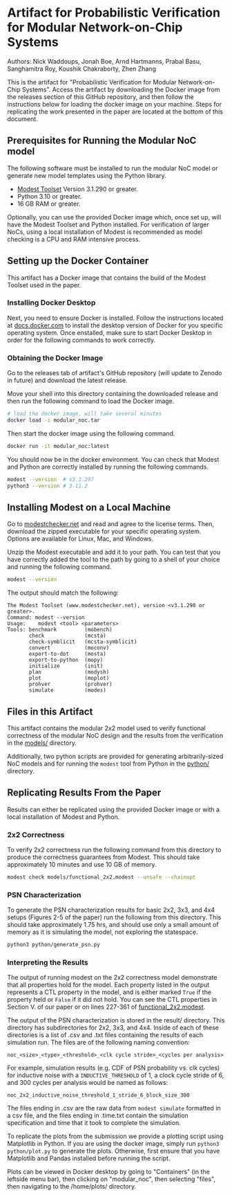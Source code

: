 # Artifact for Probabilistic Verification for Modular Network-on-Chip Systems

Authors: Nick Waddoups, Jonah Boe, Arnd Hartmanns, Prabal Basu, Sanghamitra Roy,
Koushik Chakraborty, Zhen Zhang

This is the artifact for "Probabilistic Verification for Modular Network-on-Chip
Systems". Access the artifact by downloading the Docker image from the releases
section of this GitHub repository, and then follow the instructions below for loading
the docker image on your machine. Steps for replicating the work presented in the paper
are located at the bottom of this document.

## Prerequisites for Running the Modular NoC model

The following software must be installed to run the modular NoC model or generate
new model templates using the Python library.

- [Modest Toolset](https://www.modestchecker.net/) Version 3.1.290 or greater.
- Python 3.10 or greater.
- 16 GB RAM or greater.

Optionally, you can use the provided Docker image which, once set up, will have the
Modest Toolset and Python installed. For verification of larger NoCs, using a local
installation of Modest is recommended as model checking is a CPU and RAM intensive
process.

## Setting up the Docker Container

This artifact has a Docker image that contains the build of the Modest Toolset used in
the paper.

### Installing Docker Desktop

Next, you need to ensure Docker is installed. Follow the instructions located at
[docs.docker.com](https://docs.docker.com/desktop/) to install the desktop version of
Docker for you specific operating system. Once enstalled, make sure to start Docker
Desktop in order for the following commands to work correctly.

### Obtaining the Docker Image

Go to the releases tab of artifact's GitHub repository (will update to Zenodo in future)
and download the latest release.

Move your shell into this directory containing the downloaded release and then
run the following command to load the Docker image.

```sh
# load the docker image, will take several minutes
docker load -i modular_noc.tar
```

Then start the docker image using the following command.

```sh
docker run -it modular_noc:latest
```

You should now be in the docker environment. You can check that Modest and Python are
correctly installed by running the following commands.

```sh
modest --version  # v3.1.297
python3 --version # 3.11.2
```

## Installing Modest on a Local Machine

Go to [modestchecker.net](https://www.modestchecker.net/Downloads/) and read and
agree to the license terms. Then, download the zipped executable for your specific
operating system. Options are available for Linux, Mac, and Windows.

Unzip the Modest executable and add it to your path. You can test that you have
correctly added the tool to the path by going to a shell of your choice and
running the following command.

```sh
modest --version
```

The output should match the following:

```text
The Modest Toolset (www.modestchecker.net), version <v3.1.290 or greater>.
Command: modest --version
Usage:    modest <tool> <parameters>
Tools: benchmark         (mobench)
       check             (mcsta)
       check-symblicit   (mcsta-symblicit)
       convert           (moconv)
       export-to-dot     (mosta)
       export-to-python  (mopy)
       initialize        (init)
       plan              (modysh)
       plot              (moplot)
       prohver           (prohver)
       simulate          (modes)
```

## Files in this Artifact

This artifact contains the modular 2x2 model used to verify functional correctness of the
modular NoC design and the results from the verification in the [models/](./models/)
directory.

Additionally, two python scripts are provided for generating arbitrarily-sized NoC models
and for running the `modest` tool from Python in the [python/](./python/) directory.

## Replicating Results From the Paper

Results can either be replicated using the provided Docker image or with a local
installation of Modest and Python.

### 2x2 Correctness

To verify 2x2 correctness run the following command from this directory to produce the
correctness guarantees from Modest. This should take approximately 10 minutes and use
10 GB of memory.

```sh
modest check models/functional_2x2.modest --unsafe --chainopt
```

### PSN Characterization

To generate the PSN characterization results for basic 2x2, 3x3, and 4x4 setups (Figures 2-5
of the paper) run the following from this directory. This should take approximately 1.75 hrs,
and should use only a small amount of memory as it is simulating the model, not exploring the
statespace.

```sh
python3 python/generate_psn.py
```

### Interpreting the Results

The output of running modest on the 2x2 correctness model demonstrate that all properties hold
for the model. Each property listed in the output represents a CTL property in the model, and
is either marked `True` if the property held or `False` if it did not hold. You can see the CTL
properties in Section V. of our paper or on lines 227-361 of
[functional_2x2.modest](models/functional_2x2.modest).

The output of the PSN characterization is stored in the result/ directory. This directory has
subdirectories for 2x2, 3x3, and 4x4. Inside of each of these directories is a list of .csv
and .txt files containing the results of each simulation run. The files are of the following
naming convention:

```text
noc_<size>_<type>_<threshold>_<clk cycle stride>_<cycles per analysis>
```

For example, simulation results (e.g. CDF of PSN probability vs. clk cycles) for inductive noise
with a `INDUCTIVE_THRESHOLD` of 1, a clock cycle stride of 6, and 300 cycles per analysis would
be named as follows:

```text
noc_2x2_inductive_noise_threshold_1_stride_6_block_size_300
```

The files ending in .csv are the raw data from `modest simulate` formatted in a csv file, and the
files ending in .time.txt contain the simulation specification and time that it took to complete
the simulation.

To replicate the plots from the submission we provide a plotting script using Matplotlib in Python.
If you are using the docker image, simply run `python3 python/plot.py` to generate the plots.
Otherwise, first ensure that you have Matplotlib and Pandas installed before running the script.

Plots can be viewed in Docker desktop by going to "Containers" (in the leftside menu bar), then clicking
on "modular_noc", then selecting "files", then navigating to the /home/plots/ directory.